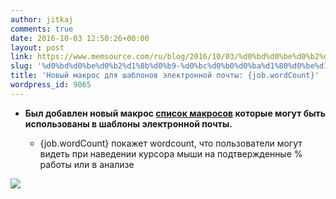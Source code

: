 ```yaml
---
author: jitkaj
comments: true
date: 2016-10-03 12:50:26+00:00
layout: post
link: https://www.memsource.com/ru/blog/2016/10/03/%d0%bd%d0%be%d0%b2%d1%8b%d0%b9-%d0%bc%d0%b0%d0%ba%d1%80%d0%be%d1%81-%d0%b4%d0%bb%d1%8f-%d1%88%d0%b0%d0%b1%d0%bb%d0%be%d0%bd%d0%be%d0%b2-%d1%8d%d0%bb%d0%b5%d0%ba%d1%82%d1%80%d0%be%d0%bd%d0%bd%d0%be/
slug: '%d0%bd%d0%be%d0%b2%d1%8b%d0%b9-%d0%bc%d0%b0%d0%ba%d1%80%d0%be%d1%81-%d0%b4%d0%bb%d1%8f-%d1%88%d0%b0%d0%b1%d0%bb%d0%be%d0%bd%d0%be%d0%b2-%d1%8d%d0%bb%d0%b5%d0%ba%d1%82%d1%80%d0%be%d0%bd%d0%bd%d0%be'
title: 'Новый макрос для шаблонов электронной почты: {job.wordCount}'
wordpress_id: 9065
---
```



 	
  * **Был добавлен новый макрос [список макросов](http://wiki.memsource.com/wiki/Template_macros) которые могут быть использованы в шаблоны электронной почты.**

 	
    * {job.wordCount} покажет wordcount, что пользователи могут видеть при наведении курсора мыши на подтвержденные % работы или в анализе





[![](/wp-content/uploads/2016/09/macro_wordcount.png)](/wp-content/uploads/2016/09/macro_wordcount.png)
